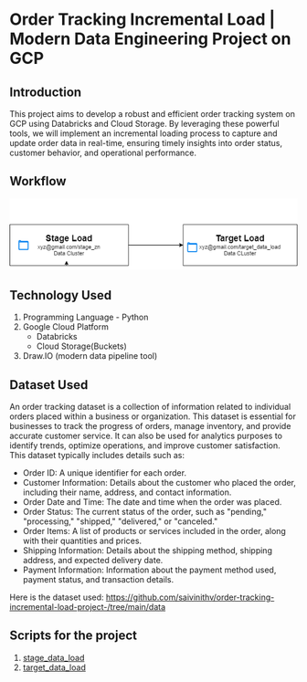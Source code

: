 # Order Tracking Incremental Load | Modern Data Engineering Project on GCP

## Introduction
This project aims to develop a robust and efficient order tracking system on GCP using Databricks and Cloud Storage. By leveraging these powerful tools, we will implement an incremental loading process to capture and update order data in real-time, ensuring timely insights into order status, customer behavior, and operational performance.

## Workflow
![Project Workflow](https://github.com/saivinithv/order-tracking-incremental-load-project-/blob/main/Workflow%20of%20order%20tracking.drawio.png)

## Technology Used
1. Programming Language - Python
2. Google Cloud Platform
   - Databricks
   - Cloud Storage(Buckets)
3. Draw.IO (modern data pipeline tool)

## Dataset Used
An order tracking dataset is a collection of information related to individual orders placed within a business or organization. This dataset is essential for businesses to track the progress of orders, manage inventory, and provide accurate customer service. It can also be used for analytics purposes to identify trends, optimize operations, and improve customer satisfaction.
This dataset typically includes details such as:
- Order ID: A unique identifier for each order.
- Customer Information: Details about the customer who placed the order, including their name, address, and contact information.
- Order Date and Time: The date and time when the order was placed.
- Order Status: The current status of the order, such as "pending," "processing," "shipped," "delivered," or "canceled."
- Order Items: A list of products or services included in the order, along with their quantities and prices.
- Shipping Information: Details about the shipping method, shipping address, and expected delivery date.
- Payment Information: Information about the payment method used, payment status, and transaction details.

Here is the dataset used: https://github.com/saivinithv/order-tracking-incremental-load-project-/tree/main/data

## Scripts for the project
1. [stage_data_load](stage_data_load.ipynb)
2. [target_data_load](target_data_load.ipynb)
